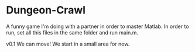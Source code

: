 # Dungeon-Crawl
A funny game I'm doing with a partner in order to master Matlab.
In order to run, set all this files in the same folder and run main.m.

v0.1
We can move! We start in a small area for now.
